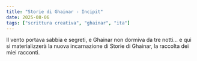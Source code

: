 ```yaml
---
title: "Storie di Ghainar - Incipit"
date: 2025-08-06
tags: ["scrittura creativa", "ghainar", "ita"]
---
```


Il vento portava sabbia e segreti, e Ghainar non dormiva da tre notti...
e qui si materializzerà la nuova incarnazione di Storie di Ghainar, la raccolta dei miei racconti.